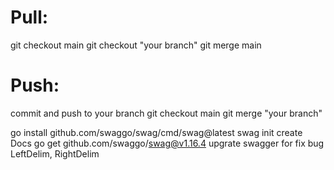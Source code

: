 # Pull:
git checkout main
git checkout "your branch"
git merge main

# Push:
commit and push to your branch 
git checkout main
git merge "your branch"

go install github.com/swaggo/swag/cmd/swag@latest
swag init create Docs
go get github.com/swaggo/swag@v1.16.4 upgrate swagger for fix bug LeftDelim, RightDelim
